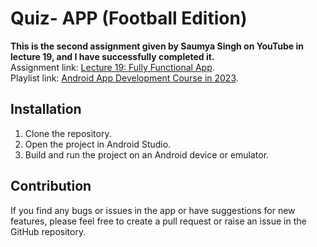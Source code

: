 # Quiz- APP (Football Edition)

**This is the second assignment given by Saumya Singh on YouTube in lecture 19, and I have successfully completed it.** <br>
Assignment link: [Lecture 19: Fully Functional App](https://www.youtube.com/watch?v=TZBIkqW5Cgg&list=PLTV_nsuD2lf4UCTV6xwvNPvFdmCNKyhc8&index=26&t=3s).<br>
Playlist link: [Android App Development Course in 2023](https://www.youtube.com/playlist?list=PLTV_nsuD2lf4UCTV6xwvNPvFdmCNKyhc8).

## Installation
1. Clone the repository.
2. Open the project in Android Studio.
3. Build and run the project on an Android device or emulator.

## Contribution
If you find any bugs or issues in the app or have suggestions for new features, please feel free to create a pull request or raise an issue in the GitHub repository.
